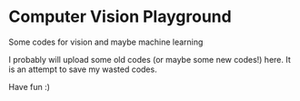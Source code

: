 # Computer Vision Playground

Some codes for vision and maybe machine learning

I probably will upload some old codes (or maybe some new codes!) here. 
It is an attempt to save my wasted codes.

Have fun :)
